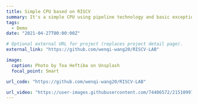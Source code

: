 ```yaml
---
title: Simple CPU based on RISCV
summary: It's a simple CPU using pipeline technology and basic exception handling, which can run ucore and a voxel-flappybird game.
tags:
  - Demo
date: "2021-04-27T00:00:00Z"

# Optional external URL for project (replaces project detail page).
external_link: "https://github.com/wenqi-wang20/RISCV-LAB"

image:
  caption: Photo by Toa Heftiba on Unsplash
  focal_point: Smart

url_code: "https://github.com/wenqi-wang20/RISCV-LAB"

url_video: "https://user-images.githubusercontent.com/74406572/215109972-b71e1d14-f396-4614-a454-ebb9b76f74b0.mp4"
---
```

